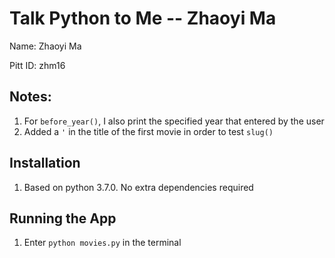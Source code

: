 # Talk Python to Me -- Zhaoyi Ma

Name: Zhaoyi Ma

Pitt ID: zhm16

## Notes:
1. For `before_year()`, I also print the specified year that entered by the user
2. Added a `'` in the title of the first movie in order to test `slug()`

## Installation

1. Based on python 3.7.0. No extra dependencies required

## Running the App

1. Enter `python movies.py` in the terminal
